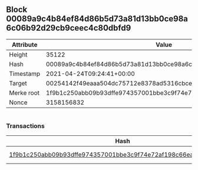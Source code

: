 ## Block 00089a9c4b84ef84d86b5d73a81d13bb0ce98a6c06b92d29cb9ceec4c80dbfd9

Attribute | Value
--- | ---
Height | 35122
Hash | 00089a9c4b84ef84d86b5d73a81d13bb0ce98a6c06b92d29cb9ceec4c80dbfd9
Timestamp | 2021-04-24T09:24:41+00:00
Target | 00254142f49eaaa504dc75712e8378ad5316cbcead634704b3734b6271167cc4
Merke root | 1f9b1c250abb09b93dffe974357001bbe3c9f74e72af198c66eab531d6cfa644
Nonce | 3158156832

```

```

### Transactions

Hash | Amount
--- | ---
[1f9b1c250abb09b93dffe974357001bbe3c9f74e72af198c66eab531d6cfa644](1f9b1c250abb09b93dffe974357001bbe3c9f74e72af198c66eab531d6cfa644.md) | 10.00000000 SKEPTI 
